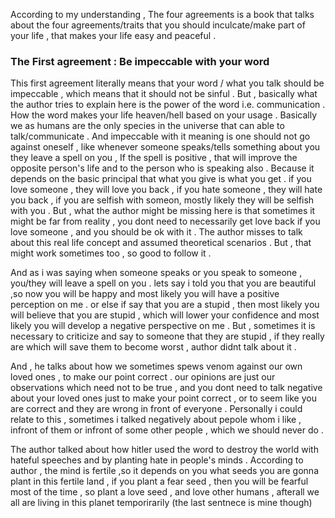 According to my understanding , The four agreements is a book that talks about the four agreements/traits that you should inculcate/make part of your life , that makes your life easy and peaceful .

### The First agreement : Be impeccable with your word

This first agreement literally means that your word / what you talk should be impeccable , which means that it should not be sinful . But , basically what the author tries to explain here is the power of the word i.e. communication . How the word makes your life heaven/hell 
based on your usage . 
Basically we as humans are the only species in the universe that can able to talk/communicate . And impeccable with it meaning  is one should not go against oneself , like whenever someone speaks/tells something about you they leave a spell on you , If the spell is positive , that
will improve the opposite person's life and to the person who is speaking also . Because it depends on the basic principal that what you give is what you get . if you love someone , they will love you back , if you hate someone , they will hate you back , if you are selfish with someon,
mostly likely they will be selfish with you . But , what the author might be missing here is that sometimes it might be far from reality , you dont need to necessarily get love back if you love someone , and you should be ok with it . The author misses to talk about this real
life concept and assumed theoretical scenarios . But , that might work sometimes too , so good to follow it . 

And as i was saying when someone speaks or you speak to someone , you/they will leave a spell on  you . lets say i told you that you are beautiful ,so now you will be happy and most likely you will have a positive perception on me . or else if say that you are a stupid , then 
most likely you will believe that you are stupid , which will lower your confidence and most likely you will develop a negative perspective on me . But , sometimes it is necessary to criticize and say to someone that they are stupid , if they really are which will save them to
become worst , author didnt talk about it .

And , he talks about how we sometimes spews venom against our own loved ones , to make our point correct . our opinions are just our observations which need not to be true , and you dont need to talk negative about your loved ones just to make your point correct , or to seem like
you are correct and they are wrong in front of everyone . Personally i could relate to this , sometimes i talked negatively about pepole whom i like , infront of them or infront of some other people , which we should never do .

The author talked about how hitler used the word to destroy the world with hateful speeches and by planting hate in people's minds . According to author , the mind is fertile ,so it depends on you what seeds you are gonna plant in this fertile land , if you plant a fear seed , 
then you will be fearful most of the time , so plant a love seed , and love other humans , afterall we all are living in this planet temporirarily (the last sentnece is mine though)
